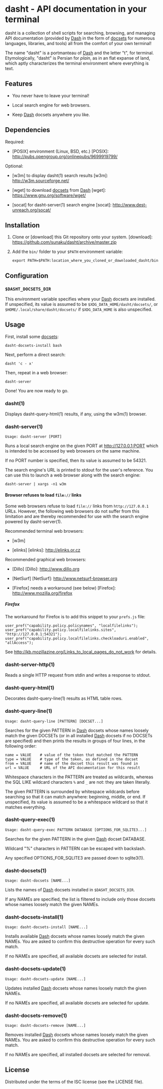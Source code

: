 # dasht - API documentation in your terminal

dasht is a collection of shell scripts for searching, browsing, and managing
API documentation (provided by [Dash] in the form of [docsets] for numerous
languages, libraries, and tools) all from the comfort of your own terminal!

The name "dasht" is a portmanteau of [Dash] and the letter "t", for terminal.
Etymologically, "dasht" is Persian for _plain_, as in an flat expanse of land,
which aptly characterizes the terminal environment where everything is text.

[Dash]: https://kapeli.com/dash
[docsets]: https://kapeli.com/docset_links

## Features

* You never have to leave your terminal!

* Local search engine for web browsers.

* Keep [Dash] docsets anywhere you like.

## Dependencies

Required:

* [POSIX] environment (Linux, BSD, etc.)
  [POSIX]: http://pubs.opengroup.org/onlinepubs/9699919799/

Optional:

* [w3m] to display dasht(1) search results
  [w3m]: http://w3m.sourceforge.net/

* [wget] to download [docsets] from [Dash]
  [wget]: https://www.gnu.org/software/wget/

* [socat] for dasht-server(1) search engine
  [socat]: http://www.dest-unreach.org/socat/

## Installation

1.  Clone or [download] this Git repository onto your system.
[download]: https://github.com/sunaku/dasht/archive/master.zip

2.  Add the `bin/` folder to your `$PATH` environment variable:

        export PATH=$PATH:location_where_you_cloned_or_downloaded_dasht/bin

## Configuration

### `$DASHT_DOCSETS_DIR`

This environment variable specifies where your [Dash] docsets are installed.
If unspecified, its value is assumed to be `$XDG_DATA_HOME/dasht/docsets/`, or
`$HOME/.local/share/dasht/docsets/` if `$XDG_DATA_HOME` is also unspecified.

## Usage

First, install some [docsets]:

    dasht-docsets-install bash

Next, perform a direct search:

    dasht 'c - x'

Then, repeat in a web browser:

    dasht-server

Done! You are now ready to go.

### dasht(1)

Displays dasht-query-html(1) results, if any, using the w3m(1) browser.

### dasht-server(1)

    Usage: dasht-server [PORT]

Runs a local search engine on the given PORT at http://127.0.0.1:PORT
which is intended to be accessed by web browsers on the same machine.

If no PORT number is specified, then its value is assumed to be 54321.

The search engine's URL is printed to stdout for the user's reference.
You can use this to launch a web browser along with the search engine:

    dasht-server | xargs -n1 w3m

#### Browser refuses to load `file://` links

Some web browsers refuse to load `file://` links from `http://127.0.0.1` URLs.
However, the following web browsers do not suffer from this limitation and are
thereby recommended for use with the search engine powered by dasht-server(1).

Recommended terminal web browsers:

* [w3m]

* [elinks]
  [elinks]: http://elinks.or.cz

Recommended graphical web browsers:

* [Dillo]
  [Dillo]: http://www.dillo.org

* [NetSurf]
  [NetSurf]: http://www.netsurf-browser.org

* [Firefox] needs a workaround (see below)
  [Firefox]: http://www.mozilla.org/firefox

##### Firefox

The workaround for Firefox is to add this snippet to your `prefs.js` file:

    user_pref("capability.policy.policynames", "localfilelinks");
    user_pref("capability.policy.localfilelinks.sites", "http://127.0.0.1:54321");
    user_pref("capability.policy.localfilelinks.checkloaduri.enabled", "allAccess");

See <http://kb.mozillazine.org/Links_to_local_pages_do_not_work> for details.

### dasht-server-http(1)

Reads a single HTTP request from stdin and writes a response to stdout.

### dasht-query-html(1)

Decorates dasht-query-line(1) results as HTML table rows.

### dasht-query-line(1)

    Usage: dasht-query-line [PATTERN] [DOCSET...]

Searches for the given PATTERN in [Dash] docsets whose names loosely match the
given DOCSETs (or in all installed [Dash] docsets if no DOCSETs are specified)
and then prints the results in groups of four lines, in the following order:

    name = VALUE    # value of the token that matched the PATTERN
    type = VALUE    # type of the token, as defined in the docset
    from = VALUE    # name of the docset this result was found in
    url = VALUE     # URL of the API documentation for this result

Whitespace characters in the PATTERN are treated as wildcards, whereas the
SQL LIKE wildcard characters `%` and `_` are not: they are taken literally.

The given PATTERN is surrounded by whitespace wildcards before searching so
that it can match anywhere: beginning, middle, or end.  If unspecified, its
value is assumed to be a whitespace wildcard so that it matches everything.

### dasht-query-exec(1)

    Usage: dasht-query-exec PATTERN DATABASE [OPTIONS_FOR_SQLITE3...]

Searches for the given PATTERN in the given [Dash] docset DATABASE.

Wildcard "%" characters in PATTERN can be escaped with backslash.

Any specified OPTIONS\_FOR\_SQLITE3 are passed down to sqlite3(1).

### dasht-docsets(1)

    Usage: dasht-docsets [NAME...]

Lists the names of [Dash] docsets installed in `$DASHT_DOCSETS_DIR`.

If any NAMEs are specified, the list is filtered to include
only those docsets whose names loosely match the given NAMEs.

### dasht-docsets-install(1)

    Usage: dasht-docsets-install [NAME...]

Installs available [Dash] docsets whose names loosely match the given NAMEs.
You are asked to confirm this destructive operation for every such match.

If no NAMEs are specified, all available docsets are selected for install.

### dasht-docsets-update(1)

    Usage: dasht-docsets-update [NAME...]

Updates installed [Dash] docsets whose names loosely match the given NAMEs.

If no NAMEs are specified, all available docsets are selected for update.

### dasht-docsets-remove(1)

    Usage: dasht-docsets-remove [NAME...]

Removes installed [Dash] docsets whose names loosely match the given NAMEs.
You are asked to confirm this destructive operation for every such match.

If no NAMEs are specified, all installed docsets are selected for removal.

## License

Distributed under the terms of the ISC license (see the LICENSE file).
